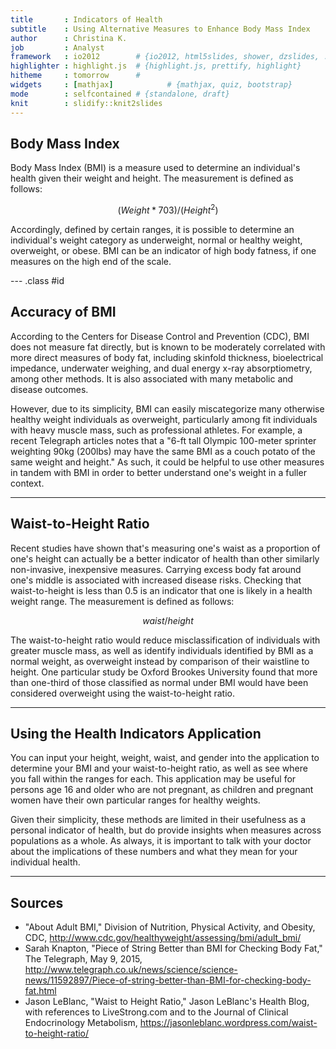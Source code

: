 ```yaml
---
title       : Indicators of Health
subtitle    : Using Alternative Measures to Enhance Body Mass Index
author      : Christina K.
job         : Analyst
framework   : io2012        # {io2012, html5slides, shower, dzslides, ...}
highlighter : highlight.js  # {highlight.js, prettify, highlight}
hitheme     : tomorrow      # 
widgets     : [mathjax]            # {mathjax, quiz, bootstrap}
mode        : selfcontained # {standalone, draft}
knit        : slidify::knit2slides
---
```


## Body Mass Index

Body Mass Index (BMI) is a measure used to determine an individual's health given their weight and height. The measurement is defined as follows:

$$(Weight * 703)/(Height^2)$$

Accordingly, defined by certain ranges, it is possible to determine an individual's weight category as underweight, normal or healthy weight, overweight, or obese. BMI can be an indicator of high body fatness, if one measures on the high end of the scale.

--- .class #id 

## Accuracy of BMI

According to the Centers for Disease Control and Prevention (CDC), BMI does not measure fat directly, but is known to be moderately correlated with more direct measures of body fat, including skinfold thickness, bioelectrical impedance, underwater weighing, and dual energy x-ray absorptiometry, among other methods. It is also associated with many metabolic and disease outcomes.

However, due to its simplicity, BMI can easily miscategorize many otherwise healthy weight individuals as overweight, particularly among fit individuals with heavy muscle mass, such as professional athletes. For example, a recent Telegraph articles notes that a "6-ft tall Olympic 100-meter sprinter weighting 90kg (200lbs) may have the same BMI as a couch potato of the same weight and height." As such, it could be helpful to use other measures in tandem with BMI in order to better understand one's weight in a fuller context.

---

## Waist-to-Height Ratio

Recent studies have shown that's measuring one's waist as a proportion of one's height can actually be a better indicator of health than other similarly non-invasive, inexpensive measures. Carrying excess body fat around one's middle is associated with increased disease risks. Checking that waist-to-height is less than 0.5 is an indicator that one is likely in a health weight range. The measurement is defined as follows:

$$ waist/height $$

The waist-to-height ratio would reduce misclassification of individuals with greater muscle mass, as well as identify individuals identified by BMI as a normal weight, as overweight instead by comparison of their waistline to height. One particular study be Oxford Brookes University found that more than one-third of those classified as normal under BMI would have been considered overweight using the waist-to-height ratio.

---

## Using the Health Indicators Application

You can input your height, weight, waist, and gender into the application to determine your BMI and your waist-to-height ratio, as well as see where you fall within the ranges for each. This application may be useful for persons age 16 and older who are not pregnant, as children and pregnant women have their own particular ranges for healthy weights.

Given their simplicity, these methods are limited in their usefulness as a personal indicator of health, but do provide insights when measures across populations as a whole. As always, it is important to talk with your doctor about the implications of these numbers and what they mean for your individual health.

---

## Sources

- "About Adult BMI," Division of Nutrition, Physical Activity, and Obesity, CDC,  http://www.cdc.gov/healthyweight/assessing/bmi/adult_bmi/
- Sarah Knapton, "Piece of String Better than BMI for Checking Body Fat," The Telegraph, May 9, 2015, http://www.telegraph.co.uk/news/science/science-news/11592897/Piece-of-string-better-than-BMI-for-checking-body-fat.html
- Jason LeBlanc, "Waist to Height Ratio," Jason LeBlanc's Health Blog, with references to LiveStrong.com and to the Journal of Clinical Endocrinology Metabolism, https://jasonleblanc.wordpress.com/waist-to-height-ratio/

